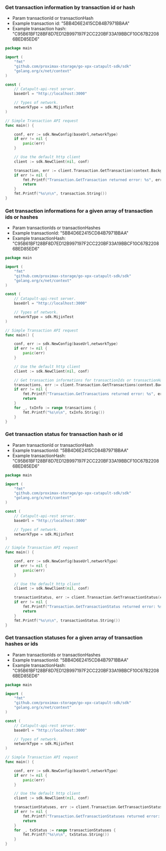 
### Get transaction information by transaction id or hash

- Param transactionId or transactionHash
- Example transaction id: "5BB4D6E2415CD84B7971BBAA"
- Example transaction hash: "C95B61BF128BF8D7ED12B997197F2CC220BF33A19BBCF10C67B22086BED85ED6"

```go
package main

import (
    "fmt"
    "github.com/proximax-storage/go-xpx-catapult-sdk/sdk"
    "golang.org/x/net/context"
)

const (
    // Catapult-api-rest server.
    baseUrl = "http://localhost:3000"

    // Types of network.
    networkType = sdk.MijinTest
)

// Simple Transaction API request
func main() {

    conf, err := sdk.NewConfig(baseUrl,networkType)
    if err != nil {
        panic(err)
    }

    // Use the default http client
    client := sdk.NewClient(nil, conf)

    transaction, err := client.Transaction.GetTransaction(context.Background(), "5BB4D6E2415CD84B7971BBAA")
    if err != nil {
        fmt.Printf("Transaction.GetTransaction returned error: %s", err)
        return
    }
    fmt.Printf("%s\n\n", transaction.String())
}
```

### Get transaction informations for a given array of transaction ids or hashes

- Param transactionIds or transactionHashes
- Example transactionId: "5BB4D6E2415CD84B7971BBAA"
- Example transactionHash: "C95B61BF128BF8D7ED12B997197F2CC220BF33A19BBCF10C67B22086BED85ED6"

```go
package main

import (
    "fmt"
    "github.com/proximax-storage/go-xpx-catapult-sdk/sdk"
    "golang.org/x/net/context"
)

const (
    // Catapult-api-rest server.
    baseUrl = "http://localhost:3000"

    // Types of network.
    networkType = sdk.MijinTest
)

// Simple Transaction API request
func main() {

    conf, err := sdk.NewConfig(baseUrl,networkType)
    if err != nil {
        panic(err)
    }

    // Use the default http client
    client := sdk.NewClient(nil, conf)

    // Get transaction informations for transactionIds or transactionHashes
    transactions, err := client.Transaction.GetTransactions(context.Background(), []string{"C95B61BF128BF8D7ED12B997197F2CC220BF33A19BBCF10C67B22086BED85ED6", "463FDEC912FC4BA3D84FEC31E8293FAE6D142FC271A71E464FDA563F056A6151"})
    if err != nil {
        fmt.Printf("Transaction.GetTransactions returned error: %s", err)
        return
    }
    for _, txInfo := range transactions {
        fmt.Printf("%s\n\n", txInfo.String())
    }
}
```

### Get transaction status for transaction hash or id

- Param transactionId or transactionHash
- Example transactionId: "5BB4D6E2415CD84B7971BBAA"
- Example transactionHash: "C95B61BF128BF8D7ED12B997197F2CC220BF33A19BBCF10C67B22086BED85ED6"

```go
package main

import (
    "fmt"
    "github.com/proximax-storage/go-xpx-catapult-sdk/sdk"
    "golang.org/x/net/context"
)

const (
    // Catapult-api-rest server.
    baseUrl = "http://localhost:3000"

    // Types of network.
    networkType = sdk.MijinTest
)

// Simple Transaction API request
func main() {

    conf, err := sdk.NewConfig(baseUrl,networkType)
    if err != nil {
        panic(err)
    }

    // Use the default http client
    client := sdk.NewClient(nil, conf)

    transactionStatus, err := client.Transaction.GetTransactionStatus(context.Background(), "C95B61BF128BF8D7ED12B997197F2CC220BF33A19BBCF10C67B22086BED85ED6")
    if err != nil {
        fmt.Printf("Transaction.GetTransactionStatus returned error: %s", err)
        return
    }
    fmt.Printf("%s\n\n", transactionStatus.String())
}
```

### Get transaction statuses for a given array of transaction hashes or ids

- Param transactionIds or transactionHashes
- Example transactionId: "5BB4D6E2415CD84B7971BBAA"
- Example transactionHash: "C95B61BF128BF8D7ED12B997197F2CC220BF33A19BBCF10C67B22086BED85ED6"

```go
package main

import (
    "fmt"
    "github.com/proximax-storage/go-xpx-catapult-sdk/sdk"
    "golang.org/x/net/context"
)

const (
    // Catapult-api-rest server.
    baseUrl = "http://localhost:3000"

    // Types of network.
    networkType = sdk.MijinTest
)

// Simple Transaction API request
func main() {

    conf, err := sdk.NewConfig(baseUrl,networkType)
    if err != nil {
        panic(err)
    }

    // Use the default http client
    client := sdk.NewClient(nil, conf)

    transactionStatuses, err := client.Transaction.GetTransactionStatus(context.Background(), []string{"C95B61BF128BF8D7ED12B997197F2CC220BF33A19BBCF10C67B22086BED85ED6", "463FDEC912FC4BA3D84FEC31E8293FAE6D142FC271A71E464FDA563F056A6151"})
    if err != nil {
        fmt.Printf("Transaction.GetTransactionStatuses returned error: %s", err)
        return
    }
    for _, txStatus := range transactionStatuses {
        fmt.Printf("%s\n\n", txStatus.String())
    }
}
```

